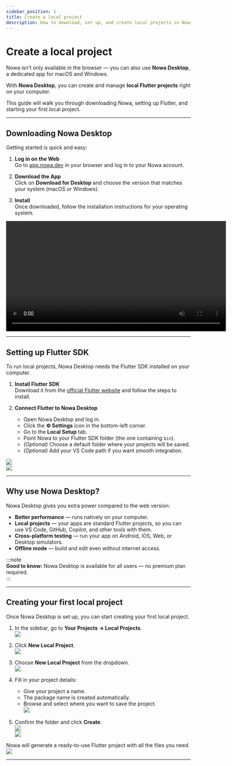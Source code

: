 ```yaml
---
sidebar_position: 1
title: Create a local project
description: How to download, set up, and create local projects in Nowa Desktop
---
```


# Create a local project

Nowa isn’t only available in the browser — you can also use **Nowa Desktop**, a dedicated app for macOS and Windows.  

With **Nowa Desktop**, you can create and manage **local Flutter projects** right on your computer. 

This guide will walk you through downloading Nowa, setting up Flutter, and starting your first local project.

---

## Downloading Nowa Desktop

Getting started is quick and easy:

1. **Log in on the Web**  
   Go to [app.nowa.dev](https://app.nowa.dev) in your browser and log in to your Nowa account.

2. **Download the App**  
   Click on **Download for Desktop** and choose the version that matches your system (macOS or Windows).

3. **Install**  
   Once downloaded, follow the installation instructions for your operating system.

<video width="600" controls>
  <source src="/videos/desktopversion/Download.webm" type="video/mp4" />
</video>

---

## Setting up Flutter SDK

To run local projects, Nowa Desktop needs the Flutter SDK installed on your computer.

1. **Install Flutter SDK**  
   Download it from the [official Flutter website](https://flutter.dev/docs/get-started/install) and follow the steps to install.

2. **Connect Flutter to Nowa Desktop**  
   - Open Nowa Desktop and log in.  
   - Click the **⚙️ Settings** icon in the bottom-left corner.  
   - Go to the **Local Setup** tab.  
   - Point Nowa to your Flutter SDK folder (the one containing `bin`).  
   - *(Optional)* Choose a default folder where your projects will be saved.  
   - *(Optional)* Add your VS Code path if you want smooth integration.  

![](/img/nowadesktop/1.png)  
![](/img/nowadesktop/2.png)

---

## Why use Nowa Desktop?

Nowa Desktop gives you extra power compared to the web version:

- **Better performance** — runs natively on your computer.  
- **Local projects** — your apps are standard Flutter projects, so you can use VS Code, GitHub, Copilot, and other tools with them.  
- **Cross-platform testing** — run your app on Android, iOS, Web, or Desktop simulators.  
- **Offline mode** — build and edit even without internet access.  

:::note  
**Good to know:** Nowa Desktop is available for all users — no premium plan required.  
:::

---

## Creating your first local project

Once Nowa Desktop is set up, you can start creating your first local project.

1. In the sidebar, go to **Your Projects → Local Projects**.  
   ![](/img/nowadesktop/createlocalproject/1.png)

2. Click **New Local Project**.  
   ![](/img/nowadesktop/createlocalproject/2.png)

3. Choose **New Local Project** from the dropdown.  
   ![](/img/nowadesktop/createlocalproject/3.png)

4. Fill in your project details:  
   - Give your project a name.  
   - The package name is created automatically.  
   - Browse and select where you want to save the project.  
   ![](/img/nowadesktop/createlocalproject/4.png)

5. Confirm the folder and click **Create**.  
   ![](/img/nowadesktop/createlocalproject/5.png)  
   ![](/img/nowadesktop/createlocalproject/6.png)

Nowa will generate a ready-to-use Flutter project with all the files you need.  
![](/img/nowadesktop/createlocalproject/7.png)

---